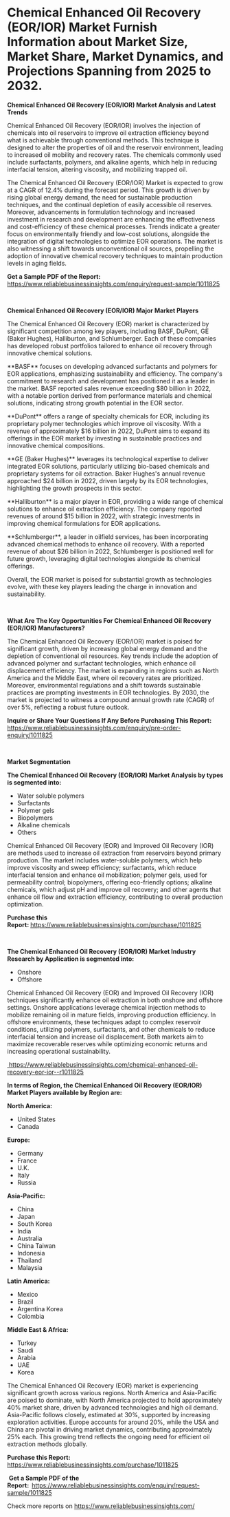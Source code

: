 <p><h1>Chemical Enhanced Oil Recovery (EOR/IOR) Market Furnish Information about Market Size, Market Share, Market Dynamics, and Projections Spanning from 2025 to 2032.</h1></p><p><strong>Chemical Enhanced Oil Recovery (EOR/IOR) Market Analysis and Latest Trends</strong></p>
<p><p>Chemical Enhanced Oil Recovery (EOR/IOR) involves the injection of chemicals into oil reservoirs to improve oil extraction efficiency beyond what is achievable through conventional methods. This technique is designed to alter the properties of oil and the reservoir environment, leading to increased oil mobility and recovery rates. The chemicals commonly used include surfactants, polymers, and alkaline agents, which help in reducing interfacial tension, altering viscosity, and mobilizing trapped oil.</p><p>The Chemical Enhanced Oil Recovery (EOR/IOR) Market is expected to grow at a CAGR of 12.4% during the forecast period. This growth is driven by rising global energy demand, the need for sustainable production techniques, and the continual depletion of easily accessible oil reserves. Moreover, advancements in formulation technology and increased investment in research and development are enhancing the effectiveness and cost-efficiency of these chemical processes. Trends indicate a greater focus on environmentally friendly and low-cost solutions, alongside the integration of digital technologies to optimize EOR operations. The market is also witnessing a shift towards unconventional oil sources, propelling the adoption of innovative chemical recovery techniques to maintain production levels in aging fields.</p></p>
<p><strong>Get a Sample PDF of the Report:&nbsp;</strong> <a href="https://www.reliablebusinessinsights.com/enquiry/request-sample/1011825?utm_campaign=2032&utm_medium=2&utm_source=Github&utm_content=ia&utm_term=05022025&utm_id=chemical-enhanced-oil-recovery-eorior">https://www.reliablebusinessinsights.com/enquiry/request-sample/1011825</a></p>
<p>&nbsp;</p>
<p><strong>Chemical Enhanced Oil Recovery (EOR/IOR) Major Market Players</strong></p>
<p><p>The Chemical Enhanced Oil Recovery (EOR) market is characterized by significant competition among key players, including BASF, DuPont, GE (Baker Hughes), Halliburton, and Schlumberger. Each of these companies has developed robust portfolios tailored to enhance oil recovery through innovative chemical solutions.</p><p>**BASF** focuses on developing advanced surfactants and polymers for EOR applications, emphasizing sustainability and efficiency. The company's commitment to research and development has positioned it as a leader in the market. BASF reported sales revenue exceeding $80 billion in 2022, with a notable portion derived from performance materials and chemical solutions, indicating strong growth potential in the EOR sector.</p><p>**DuPont** offers a range of specialty chemicals for EOR, including its proprietary polymer technologies which improve oil viscosity. With a revenue of approximately $16 billion in 2022, DuPont aims to expand its offerings in the EOR market by investing in sustainable practices and innovative chemical compositions.</p><p>**GE (Baker Hughes)** leverages its technological expertise to deliver integrated EOR solutions, particularly utilizing bio-based chemicals and proprietary systems for oil extraction. Baker Hughes's annual revenue approached $24 billion in 2022, driven largely by its EOR technologies, highlighting the growth prospects in this sector.</p><p>**Halliburton** is a major player in EOR, providing a wide range of chemical solutions to enhance oil extraction efficiency. The company reported revenues of around $15 billion in 2022, with strategic investments in improving chemical formulations for EOR applications.</p><p>**Schlumberger**, a leader in oilfield services, has been incorporating advanced chemical methods to enhance oil recovery. With a reported revenue of about $26 billion in 2022, Schlumberger is positioned well for future growth, leveraging digital technologies alongside its chemical offerings.</p><p>Overall, the EOR market is poised for substantial growth as technologies evolve, with these key players leading the charge in innovation and sustainability.</p></p>
<p>&nbsp;</p>
<p><strong>What Are The Key Opportunities For Chemical Enhanced Oil Recovery (EOR/IOR) Manufacturers?</strong></p>
<p><p>The Chemical Enhanced Oil Recovery (EOR/IOR) market is poised for significant growth, driven by increasing global energy demand and the depletion of conventional oil resources. Key trends include the adoption of advanced polymer and surfactant technologies, which enhance oil displacement efficiency. The market is expanding in regions such as North America and the Middle East, where oil recovery rates are prioritized. Moreover, environmental regulations and a shift towards sustainable practices are prompting investments in EOR technologies. By 2030, the market is projected to witness a compound annual growth rate (CAGR) of over 5%, reflecting a robust future outlook.</p></p>
<p><strong>Inquire or Share Your Questions If Any Before Purchasing This Report:</strong> <a href="https://www.reliablebusinessinsights.com/enquiry/pre-order-enquiry/1011825?utm_campaign=2032&utm_medium=2&utm_source=Github&utm_content=ia&utm_term=05022025&utm_id=chemical-enhanced-oil-recovery-eorior">https://www.reliablebusinessinsights.com/enquiry/pre-order-enquiry/1011825</a></p>
<p>&nbsp;</p>
<p><strong>Market Segmentation</strong></p>
<p><strong>The Chemical Enhanced Oil Recovery (EOR/IOR) Market Analysis by types is segmented into:</strong></p>
<p><ul><li>Water soluble polymers</li><li>Surfactants</li><li>Polymer gels</li><li>Biopolymers</li><li>Alkaline chemicals</li><li>Others</li></ul></p>
<p><p>Chemical Enhanced Oil Recovery (EOR) and Improved Oil Recovery (IOR) are methods used to increase oil extraction from reservoirs beyond primary production. The market includes water-soluble polymers, which help improve viscosity and sweep efficiency; surfactants, which reduce interfacial tension and enhance oil mobilization; polymer gels, used for permeability control; biopolymers, offering eco-friendly options; alkaline chemicals, which adjust pH and improve oil recovery; and other agents that enhance oil flow and extraction efficiency, contributing to overall production optimization.</p></p>
<p><strong>Purchase this Report:&nbsp;</strong><a href="https://www.reliablebusinessinsights.com/purchase/1011825?utm_campaign=2032&utm_medium=2&utm_source=Github&utm_content=ia&utm_term=05022025&utm_id=chemical-enhanced-oil-recovery-eorior">https://www.reliablebusinessinsights.com/purchase/1011825</a></p>
<p>&nbsp;</p>
<p><strong>The Chemical Enhanced Oil Recovery (EOR/IOR) Market Industry Research by Application is segmented into:</strong></p>
<p><ul><li>Onshore</li><li>Offshore</li></ul></p>
<p><p>Chemical Enhanced Oil Recovery (EOR) and Improved Oil Recovery (IOR) techniques significantly enhance oil extraction in both onshore and offshore settings. Onshore applications leverage chemical injection methods to mobilize remaining oil in mature fields, improving production efficiency. In offshore environments, these techniques adapt to complex reservoir conditions, utilizing polymers, surfactants, and other chemicals to reduce interfacial tension and increase oil displacement. Both markets aim to maximize recoverable reserves while optimizing economic returns and increasing operational sustainability.</p></p>
<p><a href="https://www.reliablebusinessinsights.com/chemical-enhanced-oil-recovery-eor-ior--r1011825?utm_campaign=2032&utm_medium=2&utm_source=Github&utm_content=ia&utm_term=05022025&utm_id=chemical-enhanced-oil-recovery-eorior">&nbsp;https://www.reliablebusinessinsights.com/chemical-enhanced-oil-recovery-eor-ior--r1011825</a></p>
<p><strong>In terms of Region, the Chemical Enhanced Oil Recovery (EOR/IOR) Market Players available by Region are:</strong></p>
<p>
    <p> <strong> North America: </strong>
        <ul>
            <li>United States</li>
            <li>Canada</li>
        </ul>
        </p> 
    <p> <strong> Europe: </strong>
        <ul>
            <li>Germany</li>
            <li>France</li>
            <li>U.K.</li>
            <li>Italy</li>
            <li>Russia</li>
        </ul>
        </p> 
    <p> <strong> Asia-Pacific: </strong>
        <ul>
            <li>China</li>
            <li>Japan</li>
            <li>South Korea</li>
            <li>India</li>
            <li>Australia</li>
            <li>China Taiwan</li>
            <li>Indonesia</li>
            <li>Thailand</li>
            <li>Malaysia</li>
        </ul>
        </p> 
    <p> <strong> Latin America: </strong>
        <ul>
            <li>Mexico</li>
            <li>Brazil</li>
            <li>Argentina Korea</li>
            <li>Colombia</li>
        </ul>
        </p> 
    <p> <strong> Middle East & Africa: </strong>
        <ul>
            <li>Turkey</li>
            <li>Saudi</li>
            <li>Arabia</li>
            <li>UAE</li>
            <li>Korea</li>
        </ul>
    </p>
    </p>
<p><p>The Chemical Enhanced Oil Recovery (EOR) market is experiencing significant growth across various regions. North America and Asia-Pacific are poised to dominate, with North America projected to hold approximately 40% market share, driven by advanced technologies and high oil demand. Asia-Pacific follows closely, estimated at 30%, supported by increasing exploration activities. Europe accounts for around 20%, while the USA and China are pivotal in driving market dynamics, contributing approximately 25% each. This growing trend reflects the ongoing need for efficient oil extraction methods globally.</p></p>
<p><strong>Purchase this Report: </strong><a href="https://www.reliablebusinessinsights.com/purchase/1011825?utm_campaign=2032&utm_medium=2&utm_source=Github&utm_content=ia&utm_term=05022025&utm_id=chemical-enhanced-oil-recovery-eorior">https://www.reliablebusinessinsights.com/purchase/1011825</a></p>
<p>&nbsp;<strong>Get a Sample PDF of the Report:&nbsp;&nbsp;</strong><a href="https://www.reliablebusinessinsights.com/enquiry/request-sample/1011825?utm_campaign=2032&utm_medium=2&utm_source=Github&utm_content=ia&utm_term=05022025&utm_id=chemical-enhanced-oil-recovery-eorior">https://www.reliablebusinessinsights.com/enquiry/request-sample/1011825</a></p>
<p><strong></strong></p>
<p>Check more reports on <a href="https://www.reliablebusinessinsights.com/?utm_campaign=2032&utm_medium=2&utm_source=Github&utm_content=ia&utm_term=05022025&utm_id=chemical-enhanced-oil-recovery-eorior">https://www.reliablebusinessinsights.com/</a></p>